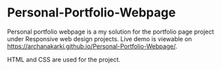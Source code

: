 # Personal-Portfolio-Webpage
Personal portfolio webpage is a my solution for the portfolio page project under Responsive web design projects. Live demo is viewable on https://archanakarki.github.io/Personal-Portfolio-Webpage/.

HTML and CSS are used for the project.
